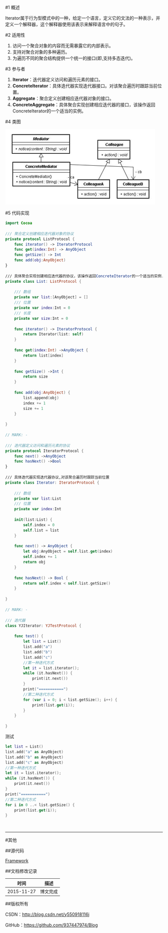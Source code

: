#1 概述

Iterator属于行为型模式中的一种，给定一个语言，定义它的文法的一种表示，并定义一个解释器，这个解释器使用该表示来解释语言中的句子。

#2 适用性

1. 访问一个聚合对象的内容而无需暴露它的内部表示。
2. 支持对聚合对象的多种遍历。
3. 为遍历不同的聚合结构提供一个统一的接口(即,支持多态迭代)。

#3 参与者

1. **Iterator**：迭代器定义访问和遍历元素的接口。
2. **ConcreteIterator**：具体迭代器实现迭代器接口。对该聚合遍历时跟踪当前位置。
3. **Aggregate**：聚合定义创建相应迭代器对象的接口。
4. **ConcreteAggregate**：具体聚合实现创建相应迭代器的接口，该操作返回ConcreteIterator的一个适当的实例。

#4 类图

![DDl-1](https://raw.githubusercontent.com/937447974/Blog/master/Resources/2015112718.png)

#5 代码实现

```swift
import Cocoa

/// 聚合定义创建相应迭代器对象的协议
private protocol ListProtocol {    
    func iterator() -> IteratorProtocol    
    func get(index:Int) -> AnyObject    
    func getSize() -> Int    
    func add(obj:AnyObject)    
}

/// 具体聚合实现创建相应迭代器的协议，该操作返回ConcreteIterator的一个适当的实例.
private class List: ListProtocol {
    
    /// 数组
    private var list:[AnyObject] = []
    /// 位置
    private var index:Int = 0
    /// 长度
    private var size:Int = 0
    
    func iterator() -> IteratorProtocol {
        return Iterator(list: self)
    }
    
    func get(index:Int) ->AnyObject {
        return list[index]
    }
    
    func getSize() ->Int {
        return size
    }
    
    func add(obj:AnyObject) {
        list.append(obj)
        index += 1
        size += 1
    }
    
}

// MARK: - 

/// 迭代器定义访问和遍历元素的协议
private protocol IteratorProtocol {    
    func next() ->AnyObject
    func hasNext() ->Bool    
}

/// 具体迭代器实现迭代器协议,对该聚合遍历时跟踪当前位置
private class Iterator: IteratorProtocol {
    
    /// 数组
    private var list:List
    /// 位置
    private var index:Int
    
    init(list:List) {
        self.index = 0
        self.list = list
    }
    
    func next() -> AnyObject {
        let obj:AnyObject = self.list.get(index)
        self.index += 1
        return obj
    }
    
    func hasNext() -> Bool {
        return self.index < self.list.getSize()
    }
    
}

// MARK: - 

/// 迭代器
class YJIterator: YJTestProtocol {

    func test() {
        let list = List()
        list.add("a")
        list.add("b")
        list.add("c")
        //第一种迭代方式
        let it = list.iterator();
        while (it.hasNext()) {
            print(it.next())
        }
        print("===========")
        //第二种迭代方式
        for (var i = 0; i < list.getSize(); i++) {
            print(list.get(i));
        }
    }
    
}
```

测试

```swift
let list = List()
list.add("a" as AnyObject)
list.add("b" as AnyObject)
list.add("c" as AnyObject)
//第一种迭代方式
let it = list.iterator();
while (it.hasNext()) {
	print(it.next())
}
print("===========")
//第二种迭代方式
for i in 0 ..< list.getSize() {
	print(list.get(i));
}
```

&#160;

----------

#其他

##源代码

[Framework](https://github.com/937447974/Framework)

##文档修改记录

| 时间 | 描述 |
| ---- | ---- |
| 2015-11-27 | 博文完成 |

##版权所有

CSDN：http://blog.csdn.net/y550918116j

GitHub：https://github.com/937447974/Blog
